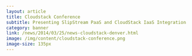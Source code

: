 ```yaml
---
layout: article
title: Cloudstack Conference
subtitle: Presenting SlipStream PaaS and CloudStack IaaS Integration
category: banner
link: /news/2014/03/25/news-cloudstack-denver.html
image: /img/content/cloudstack-conference.png
image-size: 135px
---
```

